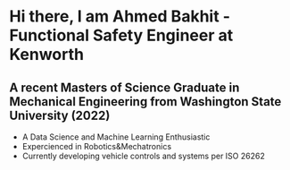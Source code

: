 #  Hi there, I am Ahmed Bakhit - Functional Safety Engineer at Kenworth 
## A recent Masters of Science Graduate in Mechanical Engineering from Washington State University (2022)
* A Data Science and Machine Learning Enthusiastic
* Expercienced in Robotics&Mechatronics 
* Currently developing vehicle controls and systems per ISO 26262


<!--
**AhmedTBakhit/AhmedTBakhit** is a ✨ _special_ ✨ repository because its `README.md` (this file) appears on your GitHub profile.

Here are some ideas to get you started:

- 🔭 I’m currently working on ...
- 🌱 I’m currently learning ...
- 👯 I’m looking to collaborate on ...
- 🤔 I’m looking for help with ...
- 💬 Ask me about ...
- 📫 How to reach me: ...
- 😄 Pronouns: ...
- ⚡ Fun fact: ...
-->
